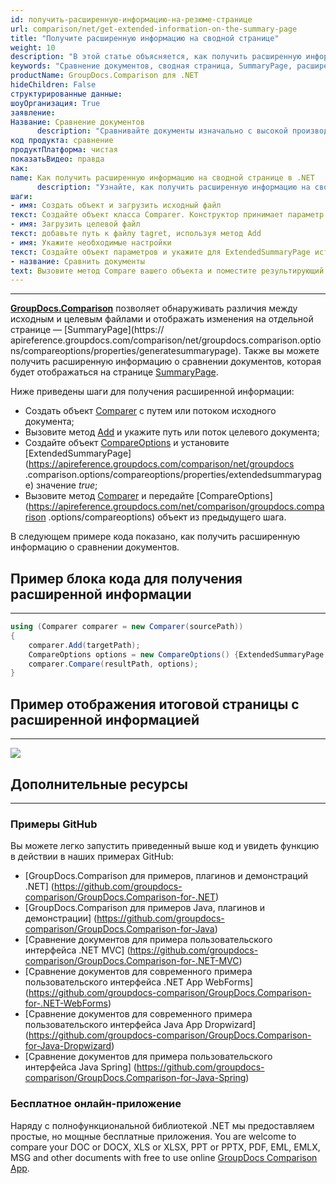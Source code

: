 ```yaml
---
id: получить-расширенную-информацию-на-резюме-странице
url: comparison/net/get-extended-information-on-the-summary-page
title: "Получите расширенную информацию на сводной странице"
weight: 10
description: "В этой статье объясняется, как получить расширенную информацию о сравнении документов на сводной странице с помощью GroupDocs.Comparison для .NET."
keywords: "Сравнение документов, сводная страница, SummaryPage, расширенная информация, ExtendedSummaryPage"
productName: GroupDocs.Comparison для .NET
hideChildren: False
структурированные данные:
шоуОрганизация: True
заявление:
Название: Сравнение документов
      description: "Сравнивайте документы изначально с высокой производительностью, используя язык C# и GroupDocs.Comparison для .NET."
код продукта: сравнение
продуктПлатформа: чистая
показатьВидео: правда
как:
name: Как получить расширенную информацию на сводной странице в .NET
      description: "Узнайте, как получить расширенную информацию на сводной странице в .NET шаг за шагом."
шаги:
- имя: Создать объект и загрузить исходный файл
текст: Создайте объект класса Comparer. Конструктор принимает параметр пути к исходному файлу. Вы можете указать абсолютный или относительный путь к файлу в соответствии с вашими требованиями.
- имя: Загрузить целевой файл
текст: добавьте путь к файлу tagret, используя метод Add
- имя: Укажите необходимые настройки
текст: Создайте объект параметров и укажите для ExtendedSummaryPage истинное значение.
- название: Сравнить документы
text: Вызовите метод Compare вашего объекта и поместите результирующий параметр пути к файлу и параметр параметров сравнения.
---
```


***

**[GroupDocs.Comparison](https://products.groupdocs.com/comparison/net)** позволяет обнаруживать различия между исходным и целевым файлами и отображать изменения на отдельной странице — [SummaryPage](https:// apireference.groupdocs.com/comparison/net/groupdocs.comparison.options/compareoptions/properties/generatesummarypage).
Также вы можете получить расширенную информацию о сравнении документов, которая будет отображаться на странице [SummaryPage](https://apireference.groupdocs.com/comparison/net/groupdocs.comparison.options/compareoptions/properties/generatesummarypage).

Ниже приведены шаги для получения расширенной информации:

* Создать объект [Comparer](https://apireference.groupdocs.com/net/comparison/groupdocs.comparison/comparer) с путем или потоком исходного документа;
* Вызовите метод [Add](https://apireference.groupdocs.com/net/comparison/groupdocs.comparison/comparer/methods/add/index) и укажите путь или поток целевого документа;
* Создайте объект [CompareOptions](https://apireference.groupdocs.com/net/comparison/groupdocs.comparison.options/compareoptions) и установите [ExtendedSummaryPage](https://apireference.groupdocs.com/comparison/net/groupdocs .comparison.options/compareoptions/properties/extendedsummarypage) значение *true*;
* Вызовите метод [Comparer](https://apireference.groupdocs.com/net/comparison/groupdocs.comparison/comparer) и передайте [CompareOptions](https://apireference.groupdocs.com/net/comparison/groupdocs.comparison .options/compareoptions) объект из предыдущего шага.

В следующем примере кода показано, как получить расширенную информацию о сравнении документов.

## Пример блока кода для получения расширенной информации

---

```csharp
using (Comparer comparer = new Comparer(sourcePath))
{
	comparer.Add(targetPath);
	CompareOptions options = new CompareOptions() {ExtendedSummaryPage = true};
    comparer.Compare(resultPath, options);
}
```

## Пример отображения итоговой страницы с расширенной информацией

---

![](comparison/net/images/how-to-get-extended-information-image.png)

## Дополнительные ресурсы

---

### Примеры GitHub
Вы можете легко запустить приведенный выше код и увидеть функцию в действии в наших примерах GitHub:
* [GroupDocs.Comparison для примеров, плагинов и демонстраций .NET] (https://github.com/groupdocs-comparison/GroupDocs.Comparison-for-.NET)
* [GroupDocs.Comparison для примеров Java, плагинов и демонстрации] (https://github.com/groupdocs-comparison/GroupDocs.Comparison-for-Java)
* [Сравнение документов для примера пользовательского интерфейса .NET MVC] (https://github.com/groupdocs-comparison/GroupDocs.Comparison-for-.NET-MVC)
* [Сравнение документов для современного примера пользовательского интерфейса .NET App WebForms] (https://github.com/groupdocs-comparison/GroupDocs.Comparison-for-.NET-WebForms)
* [Сравнение документов для современного примера пользовательского интерфейса Java App Dropwizard] (https://github.com/groupdocs-comparison/GroupDocs.Comparison-for-Java-Dropwizard)
* [Сравнение документов для примера пользовательского интерфейса Java Spring] (https://github.com/groupdocs-comparison/GroupDocs.Comparison-for-Java-Spring)
    

### Бесплатное онлайн-приложение
Наряду с полнофункциональной библиотекой .NET мы предоставляем простые, но мощные бесплатные приложения.
You are welcome to compare your DOC or DOCX, XLS or XLSX, PPT or PPTX, PDF, EML, EMLX, MSG and other documents with free to use online [GroupDocs Comparison App](https://products.groupdocs.app/comparison).
